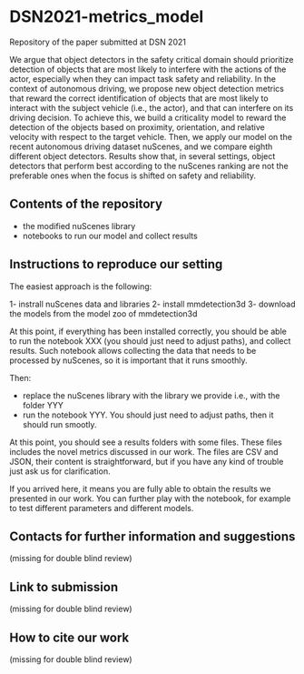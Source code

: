 # DSN2021-metrics_model

Repository of the paper submitted at DSN 2021

We argue that object detectors in the safety critical domain should prioritize detection of objects that are most likely to interfere with the actions of the actor, especially when they can impact task safety and reliability. In the context of autonomous driving, we propose new object detection metrics that reward the correct identification of objects that are most likely to interact with the subject vehicle (i.e., the actor), and that can interfere on its driving decision. To achieve this, we build a criticality model to reward the detection of the objects based on proximity, orientation, and relative velocity with respect to the target vehicle. Then, we apply our model on the recent autonomous driving dataset nuScenes, and we compare eighth different object detectors. Results show that, in several settings, object detectors that perform best according to the nuScenes ranking are not the preferable ones when the focus is shifted on safety and reliability.

## Contents of the repository
- the modified nuScenes library
- notebooks to run our model and collect results

## Instructions to reproduce our setting
The easiest approach is the following:

1- instrall nuScenes data and libraries
2- install mmdetection3d
3- download the models from the model zoo of mmdetection3d

At this point, if everything has been installed correctly, you should be able to run the notebook XXX (you should just need to adjust paths), and collect results. Such notebook allows collecting the data that needs to be processed by nuScenes, so it is important that it runs smoothly.

Then:
- replace the nuScenes library with the library we provide i.e., with the folder YYY
- run the notebook YYY. You should just need to adjust paths, then it should run smootly.

At this point, you should see a results folders with some files. These files includes the novel metrics discussed in our work. The files are CSV and JSON, their content is straightforward, but if you have any kind of trouble just ask us for clarification.

If you arrived here, it means you are fully able to obtain the results we presented in our work. You can further play with the notebook, for example to test different parameters and different models.

## Contacts for further information and suggestions
(missing for double blind review)

## Link to submission
(missing for double blind review)

## How to cite our work
(missing for double blind review)
